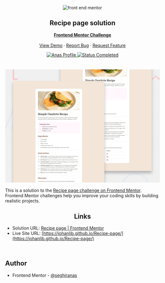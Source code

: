 <div id="top"></div>

<div align="center">

  <img src="https://www.frontendmentor.io/static/images/logo-mobile.svg" alt="front end mentor" width="80">

  <h2 align="center">Recipe page solution</h2>
  <p align="center">
  <!-- a modifier -->
    <a href="https://www.frontendmentor.io/challenges/Recipe-page-koxpeBUmI"><strong>Frontend Mentor Challenge</strong></a>
    <br />
    <br />
    <a href="https://johanlib.github.io/Recipe-page/">View Demo</a>
    ·
    <a href="https://github.com/johanLib/Recipe-page/issues" target="_blank">Report Bug</a>
    ·
    <a href="https://github.com/johanLib/Recipe-page/issues" target="_blank">Request Feature</a>
  </p>
</div>

<!-- Bagdes -->
<div align="center">
  <!-- Profile -->
  <a href="https://www.frontendmentor.io/profile/seghiranas">
    <img src="https://img.shields.io/badge/Profile-Seghir%20Anas-07043B?style=for-the-badge&logo=frontendmentor" alt="Anas Profile">
  </a>
  <!-- Status -->
  <a href="#">
    <img src="https://img.shields.io/badge/Status-Completed-brightgreen?style=for-the-badge" alt="Status Completed">
  </a>

</div>

#

<div align="center">

![](./design/desktop-preview.jpg)

</div>

This is a solution to the [Recipe page challenge on Frontend Mentor](https://www.frontendmentor.io/challenges/Recipe-page-koxpeBUmI). Frontend Mentor challenges help you improve your coding skills by building realistic projects.

<h2 align="center">Links</h2>

- Solution URL: [Recipe page | Frontend Mentor](https://www.frontendmentor.io/solutions/Recipe-page-solution-5JPlrVzzgi)
- Live Site URL: [https://johanlib.github.io/Recipe-page/](https://johanlib.github.io/Recipe-page/)

<br>

## Author

- Frontend Mentor - [@seghiranas](https://www.frontendmentor.io/profile/seghiranas)
